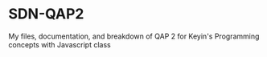 # SDN-QAP2
My files, documentation, and breakdown of QAP 2 for Keyin's Programming concepts with Javascript class
